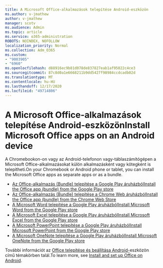 ```yaml
---
title: A Microsoft Office-alkalmazások telepítése Android-eszközön
ms.author: v-jmathew
author: v-jmathew
manager: scotv
ms.audience: Admin
ms.topic: article
ms.service: o365-administration
ROBOTS: NOINDEX, NOFOLLOW
localization_priority: Normal
ms.collection: Adm_O365
ms.custom:
- "9003905"
- "6960"
ms.openlocfilehash: d88916ec9b81d078de837827eab1af95022c4ce3
ms.sourcegitcommit: 87c8d0a1e6668211b9dd5427f98984ccdcadb02d
ms.translationtype: MT
ms.contentlocale: hu-HU
ms.lasthandoff: 12/17/2020
ms.locfileid: "49714806"
---
```

# <a name="install-microsoft-office-apps-on-an-android-device"></a><span data-ttu-id="adaba-102">A Microsoft Office-alkalmazások telepítése Android-eszközön</span><span class="sxs-lookup"><span data-stu-id="adaba-102">Install Microsoft Office apps on an Android device</span></span>

<span data-ttu-id="adaba-103">A Chromebookon-on vagy az Android-telefonon vagy-táblaszámítógépen a Microsoft Office-alkalmazásokat külön alkalmazásként vagy kötegként is telepítheti.</span><span class="sxs-lookup"><span data-stu-id="adaba-103">On your Chromebook or Android phone or tablet, you can install the Microsoft Office apps as separate apps or as a bundle.</span></span>

- [<span data-ttu-id="adaba-104">Az Office-alkalmazás (Bundle) telepítése a Google Play áruházból</span><span class="sxs-lookup"><span data-stu-id="adaba-104">Install the Office app (bundle) from the Google Play store</span></span>](https://go.microsoft.com/fwlink/?linkid=2137009)
- [<span data-ttu-id="adaba-105">Az Office-alkalmazás (Bundle) telepítése a Chrome Web áruházból</span><span class="sxs-lookup"><span data-stu-id="adaba-105">Install the Office app (bundle) from the Chrome Web Store</span></span>](https://go.microsoft.com/fwlink/?linkid=2137212)
- [<span data-ttu-id="adaba-106">A Microsoft Word telepítése a Google Play áruházból</span><span class="sxs-lookup"><span data-stu-id="adaba-106">Install Microsoft Word from the Google Play store</span></span>](https://go.microsoft.com/fwlink/?linkid=2136994)
- [<span data-ttu-id="adaba-107">A Microsoft Excel telepítése a Google Play áruházból</span><span class="sxs-lookup"><span data-stu-id="adaba-107">Install Microsoft Excel from the Google Play store</span></span>](https://go.microsoft.com/fwlink/?linkid=2137120)
- [<span data-ttu-id="adaba-108">A Microsoft PowerPoint telepítése a Google Play áruházból</span><span class="sxs-lookup"><span data-stu-id="adaba-108">Install Microsoft PowerPoint from the Google Play store</span></span>](https://go.microsoft.com/fwlink/?linkid=2137121)
- [<span data-ttu-id="adaba-109">A Microsoft OneNote telepítése a Google Play áruházból</span><span class="sxs-lookup"><span data-stu-id="adaba-109">Install Microsoft OneNote from the Google Play store</span></span>](https://go.microsoft.com/fwlink/?linkid=2137211)

<span data-ttu-id="adaba-110">További információt az [Office telepítése és beállítása Android-](https://go.microsoft.com/fwlink/?linkid=2135287)eszközön című témakörben talál.</span><span class="sxs-lookup"><span data-stu-id="adaba-110">To learn more, see [Install and set up Office on Android](https://go.microsoft.com/fwlink/?linkid=2135287).</span></span>
